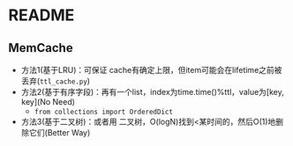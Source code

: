 
# README

## MemCache
- 方法1(基于LRU)：可保证 cache有确定上限，但item可能会在lifetime之前被丢弃(`ttl_cache.py`)
- 方法2(基于有序字段)：再有一个list，index为time.time()%ttl，value为[key, key](No Need)
    - `from collections import OrderedDict`
- 方法3(基于二叉树)：或者用 二叉树，O(logN)找到<某时间的，然后O(1)地删除它们(Better Way)
